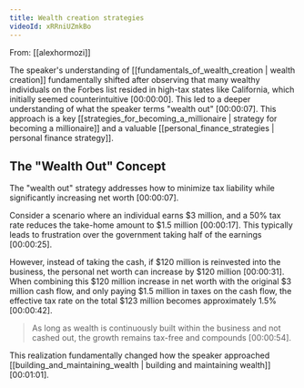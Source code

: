 ```yaml
---
title: Wealth creation strategies
videoId: xRRniUZmkBo
---
```


From: [[alexhormozi]] <br/> 

The speaker's understanding of [[fundamentals_of_wealth_creation | wealth creation]] fundamentally shifted after observing that many wealthy individuals on the Forbes list resided in high-tax states like California, which initially seemed counterintuitive [00:00:00]. This led to a deeper understanding of what the speaker terms "wealth out" [00:00:07]. This approach is a key [[strategies_for_becoming_a_millionaire | strategy for becoming a millionaire]] and a valuable [[personal_finance_strategies | personal finance strategy]].

## The "Wealth Out" Concept

The "wealth out" strategy addresses how to minimize tax liability while significantly increasing net worth [00:00:07].

Consider a scenario where an individual earns $3 million, and a 50% tax rate reduces the take-home amount to $1.5 million [00:00:17]. This typically leads to frustration over the government taking half of the earnings [00:00:25].

However, instead of taking the cash, if $120 million is reinvested into the business, the personal net worth can increase by $120 million [00:00:31]. When combining this $120 million increase in net worth with the original $3 million cash flow, and only paying $1.5 million in taxes on the cash flow, the effective tax rate on the total $123 million becomes approximately 1.5% [00:00:42].

> As long as wealth is continuously built within the business and not cashed out, the growth remains tax-free and compounds [00:00:54].

This realization fundamentally changed how the speaker approached [[building_and_maintaining_wealth | building and maintaining wealth]] [00:01:01].
